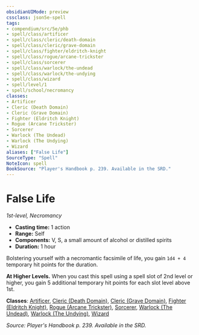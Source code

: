 ```yaml
---
obsidianUIMode: preview
cssclass: json5e-spell
tags:
- compendium/src/5e/phb
- spell/class/artificer
- spell/class/cleric/death-domain
- spell/class/cleric/grave-domain
- spell/class/fighter/eldritch-knight
- spell/class/rogue/arcane-trickster
- spell/class/sorcerer
- spell/class/warlock/the-undead
- spell/class/warlock/the-undying
- spell/class/wizard
- spell/level/1
- spell/school/necromancy
classes:
- Artificer
- Cleric (Death Domain)
- Cleric (Grave Domain)
- Fighter (Eldritch Knight)
- Rogue (Arcane Trickster)
- Sorcerer
- Warlock (The Undead)
- Warlock (The Undying)
- Wizard
aliases: ["False Life"]
SourceType: "Spell"
NoteIcon: spell
BookSource: "Player's Handbook p. 239. Available in the SRD."
---
```

# False Life
*1st-level, Necromancy*  

- **Casting time:** 1 action
- **Range:** Self
- **Components:** V, S, a small amount of alcohol or distilled spirits
- **Duration:** 1 hour

Bolstering yourself with a necromantic facsimile of life, you gain `1d4 + 4` temporary hit points for the duration.

**At Higher Levels.** When you cast this spell using a spell slot of 2nd level or higher, you gain 5 additional temporary hit points for each slot level above 1st.

**Classes**: [Artificer](/2-Mechanics/CLI/classes/artificer-tce.md), [Cleric (Death Domain)](/2-Mechanics/CLI/classes/cleric-death-domain.md), [Cleric (Grave Domain)](/2-Mechanics/CLI/classes/cleric-grave-domain-xge.md), [Fighter (Eldritch Knight)](/2-Mechanics/CLI/classes/fighter-eldritch-knight.md), [Rogue (Arcane Trickster)](/2-Mechanics/CLI/classes/rogue-arcane-trickster.md), [Sorcerer](/2-Mechanics/CLI/classes/sorcerer.md), [Warlock (The Undead)](/2-Mechanics/CLI/classes/warlock-the-undead-vrgr.md), [Warlock (The Undying)](/2-Mechanics/CLI/classes/warlock-the-undying-scag.md), [Wizard](/2-Mechanics/CLI/classes/wizard.md)

*Source: Player's Handbook p. 239. Available in the SRD.*
